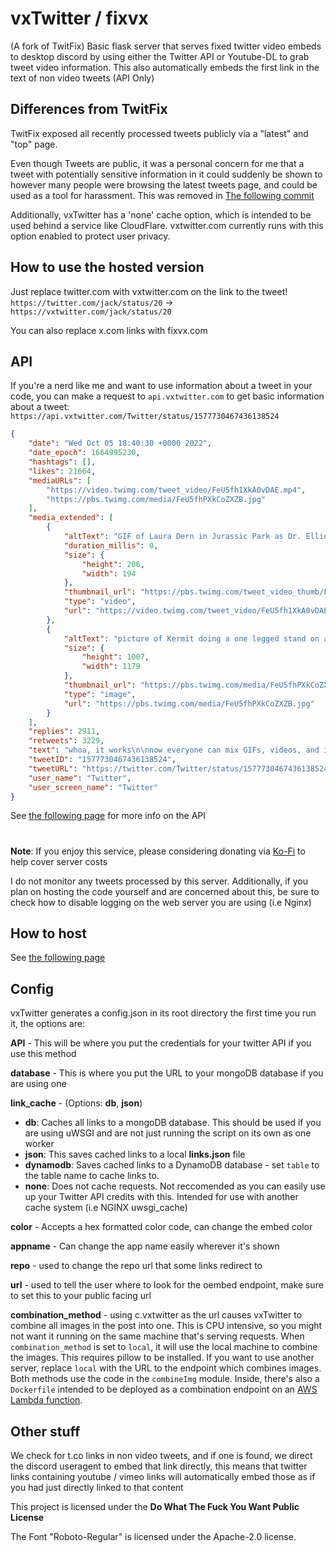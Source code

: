 # vxTwitter / fixvx
(A fork of TwitFix)
Basic flask server that serves fixed twitter video embeds to desktop discord by using either the Twitter API or Youtube-DL to grab tweet video information. This also automatically embeds the first link in the text of non video tweets (API Only)

## Differences from TwitFix
TwitFix exposed all recently processed tweets publicly via a "latest" and "top" page.

Even though Tweets are public, it was a personal concern for me that a tweet with potentially sensitive information in it could suddenly be shown to however many people were browsing the latest tweets page, and could be used as a tool for harassment. This was removed in [The following commit](https://github.com/dylanpdx/BetterTwitFix/commit/87ba86ba502e73ddb370bd4e5b964548d3272400#diff-a11c36d9b2d53672d6b3d781dca5bef9129159947de66bc3ffaec5fab389d80cL115)

Additionally, vxTwitter has a 'none' cache option, which is intended to be used behind a service like CloudFlare. vxtwitter.com currently runs with this option enabled to protect user privacy. 
## How to use the hosted version

Just replace twitter.com with vxtwitter.com on the link to the tweet! `https://twitter.com/jack/status/20` -> `https://vxtwitter.com/jack/status/20`

You can also replace x.com links with fixvx.com

## API
If you're a nerd like me and want to use information about a tweet in your code, you can make a request to `api.vxtwitter.com` to get basic information about a tweet:
`https://api.vxtwitter.com/Twitter/status/1577730467436138524`
```json
{
    "date": "Wed Oct 05 18:40:30 +0000 2022",
    "date_epoch": 1664995230,
    "hashtags": [],
    "likes": 21664,
    "mediaURLs": [
        "https://video.twimg.com/tweet_video/FeU5fh1XkA0vDAE.mp4",
        "https://pbs.twimg.com/media/FeU5fhPXkCoZXZB.jpg"
    ],
    "media_extended": [
        {
            "altText": "GIF of Laura Dern in Jurassic Park as Dr. Ellie Sattler taking off her sunglasses in shock",
            "duration_millis": 0,
            "size": {
                "height": 206,
                "width": 194
            },
            "thumbnail_url": "https://pbs.twimg.com/tweet_video_thumb/FeU5fh1XkA0vDAE.jpg",
            "type": "video",
            "url": "https://video.twimg.com/tweet_video/FeU5fh1XkA0vDAE.mp4"
        },
        {
            "altText": "picture of Kermit doing a one legged stand on a bicycle seat riding through the park",
            "size": {
                "height": 1007,
                "width": 1179
            },
            "thumbnail_url": "https://pbs.twimg.com/media/FeU5fhPXkCoZXZB.jpg",
            "type": "image",
            "url": "https://pbs.twimg.com/media/FeU5fhPXkCoZXZB.jpg"
        }
    ],
    "replies": 2911,
    "retweets": 3229,
    "text": "whoa, it works\n\nnow everyone can mix GIFs, videos, and images in one Tweet, available on iOS and Android https://t.co/LVVolAQPZi",
    "tweetID": "1577730467436138524",
    "tweetURL": "https://twitter.com/Twitter/status/1577730467436138524",
    "user_name": "Twitter",
    "user_screen_name": "Twitter"
}
```
See [the following page](https://github.com/dylanpdx/BetterTwitFix/blob/main/api.md) for more info on the API

#

**Note**: If you enjoy this service, please considering donating via [Ko-Fi](https://ko-fi.com/dylanpdx) to help cover server costs

I do not monitor any tweets processed by this server. Additionally, if you plan on hosting the code yourself and are concerned about this, be sure to check how to disable logging on the web server you are using (i.e Nginx)

## How to host
See [the following page](https://github.com/dylanpdx/BetterTwitFix/blob/main/hosting.md)

## Config

vxTwitter generates a config.json in its root directory the first time you run it, the options are:

**API** - This will be where you put the credentials for your twitter API if you use this method

**database** - This is where you put the URL to your mongoDB database if you are using one

**link_cache** - (Options: **db**, **json**)

- **db**: Caches all links to a mongoDB database. This should be used if you are using uWSGI and are not just running the script on its own as one worker
- **json**: This saves cached links to a local **links.json** file
- **dynamodb**: Saves cached links to a DynamoDB database - set `table` to the table name to cache links to.
- **none**: Does not cache requests. Not reccomended as you can easily use up your Twitter API credits with this. Intended for use with another cache system (i.e NGINX uwsgi_cache)

**color** - Accepts a hex formatted color code, can change the embed color

**appname** - Can change the app name easily wherever it's shown

**repo** - used to change the repo url that some links redirect to

**url** - used to tell the user where to look for the oembed endpoint, make sure to set this to your public facing url

**combination_method** - using c.vxtwitter as the url causes vxTwitter to combine all images in the post into one. This is CPU intensive, so you might not want it running on the same machine that's serving requests. When `combination_method` is set to `local`, it will use the local machine to combine the images. This requires pillow to be installed. If you want to use another server, replace `local` with the URL to the endpoint which combines images. Both methods use the code in the `combineImg` module. Inside, there's also a `Dockerfile` intended to be deployed as a combination endpoint on an [AWS Lambda function](https://docs.aws.amazon.com/lambda/latest/dg/images-create.html).

## Other stuff

We check for t.co links in non video tweets, and if one is found, we direct the discord useragent to embed that link directly, this means that twitter links containing youtube / vimeo links will automatically embed those as if you had just directly linked to that content

This project is licensed under the **Do What The Fuck You Want Public License**

The Font "Roboto-Regular" is licensed under the Apache-2.0 license.
